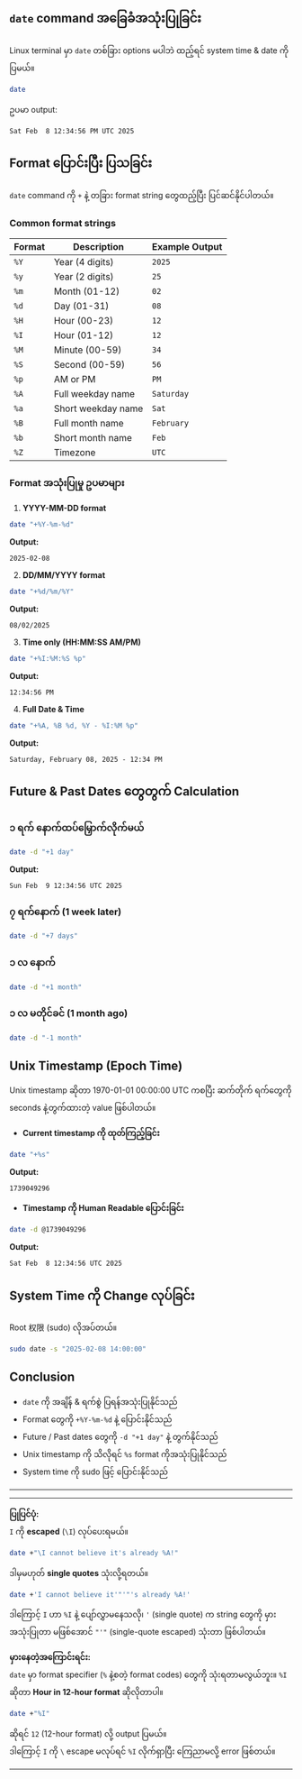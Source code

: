 
## `date` command အခြေခံအသုံးပြုခြင်း  
Linux terminal မှာ `date` တစ်ခြား options မပါဘဲ ထည့်ရင် system time & date ကို ပြမယ်။  
```bash
date
```
ဥပမာ output:  
```
Sat Feb  8 12:34:56 PM UTC 2025
```

## Format ပြောင်းပြီး ပြသခြင်း  
`date` command ကို `+` နဲ့ တခြား format string တွေထည့်ပြီး ပြင်ဆင်နိုင်ပါတယ်။  

### Common format strings  
| Format | Description | Example Output |
|--------|------------|---------------|
| `%Y` | Year (4 digits) | `2025` |
| `%y` | Year (2 digits) | `25` |
| `%m` | Month (01-12) | `02` |
| `%d` | Day (01-31) | `08` |
| `%H` | Hour (00-23) | `12` |
| `%I` | Hour (01-12) | `12` |
| `%M` | Minute (00-59) | `34` |
| `%S` | Second (00-59) | `56` |
| `%p` | AM or PM | `PM` |
| `%A` | Full weekday name | `Saturday` |
| `%a` | Short weekday name | `Sat` |
| `%B` | Full month name | `February` |
| `%b` | Short month name | `Feb` |
| `%Z` | Timezone | `UTC` |

### Format အသုံးပြုမှု ဥပမာများ  
1. **YYYY-MM-DD format**  
```bash
date "+%Y-%m-%d"
```
**Output:**  
```
2025-02-08
```

2. **DD/MM/YYYY format**  
```bash
date "+%d/%m/%Y"
```
**Output:**  
```
08/02/2025
```

3. **Time only (HH:MM:SS AM/PM)**  
```bash
date "+%I:%M:%S %p"
```
**Output:**  
```
12:34:56 PM
```

4. **Full Date & Time**  
```bash
date "+%A, %B %d, %Y - %I:%M %p"
```
**Output:**  
```
Saturday, February 08, 2025 - 12:34 PM
```

## Future & Past Dates တွေတွက် Calculation  
### ၁ ရက် နောက်ထပ်မြှောက်လိုက်မယ်  
```bash
date -d "+1 day"
```
**Output:**  
```
Sun Feb  9 12:34:56 UTC 2025
```

### ၇ ရက်နောက် (1 week later)  
```bash
date -d "+7 days"
```

### ၁ လ နောက်  
```bash
date -d "+1 month"
```

### ၁ လ မတိုင်ခင် (1 month ago)  
```bash
date -d "-1 month"
```

## Unix Timestamp (Epoch Time)  
Unix timestamp ဆိုတာ 1970-01-01 00:00:00 UTC ကစပြီး ဆက်တိုက် ရက်တွေကို seconds နဲ့တွက်ထားတဲ့ value ဖြစ်ပါတယ်။  

- **Current timestamp ကို ထုတ်ကြည့်ခြင်း**  
```bash
date "+%s"
```
**Output:**  
```
1739049296
```

- **Timestamp ကို Human Readable ပြောင်းခြင်း**  
```bash
date -d @1739049296
```
**Output:**  
```
Sat Feb  8 12:34:56 UTC 2025
```

## System Time ကို Change လုပ်ခြင်း  
Root 权限 (sudo) လိုအပ်တယ်။  
```bash
sudo date -s "2025-02-08 14:00:00"
```

## Conclusion  
- `date` ကို အချိန် & ရက်စွဲ ပြရန်အသုံးပြုနိုင်သည်  
- Format တွေကို `+%Y-%m-%d` နဲ့ ပြောင်းနိုင်သည်  
- Future / Past dates တွေကို `-d "+1 day"` နဲ့ တွက်နိုင်သည်  
- Unix timestamp ကို သိလိုရင် `%s` format ကိုအသုံးပြုနိုင်သည်  
- System time ကို sudo ဖြင့် ပြောင်းနိုင်သည်  
---
---

**ပြုပြင်ပုံ:**  
`I` ကို **escaped** (`\I`) လုပ်ပေးရမယ်။  

```bash
date +"\I cannot believe it's already %A!"
```
ဒါမှမဟုတ် **single quotes** သုံးလို့ရတယ်။  
```bash
date +'I cannot believe it'"'"'s already %A!'
```
ဒါကြောင့် `I` ဟာ `%I` နဲ့ ပျော်လွှာမနေသလို၊ `'` (single quote) က string တွေကို မှားအသုံးပြုတာ မဖြစ်အောင် `"'"` (single-quote escaped) သုံးတာ ဖြစ်ပါတယ်။  

**မှားနေတဲ့အကြောင်းရင်း:**  
`date` မှာ format specifier (`%` နဲ့စတဲ့ format codes) တွေကို သုံးရတာမလွယ်ဘူး။ `%I` ဆိုတာ **Hour in 12-hour format** ဆိုလိုတာပါ။  
```bash
date +"%I"
```
ဆိုရင် `12` (12-hour format) လို့ output ပြမယ်။  
ဒါကြောင့် `I` ကို `\` escape မလုပ်ရင် `%I` လိုက်ရှာပြီး ကြေညာမလို့ error ဖြစ်တယ်။

---